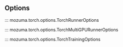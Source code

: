 
## Options

::: mozuma.torch.options.TorchRunnerOptions

::: mozuma.torch.options.TorchMultiGPURunnerOptions

::: mozuma.torch.options.TorchTrainingOptions
